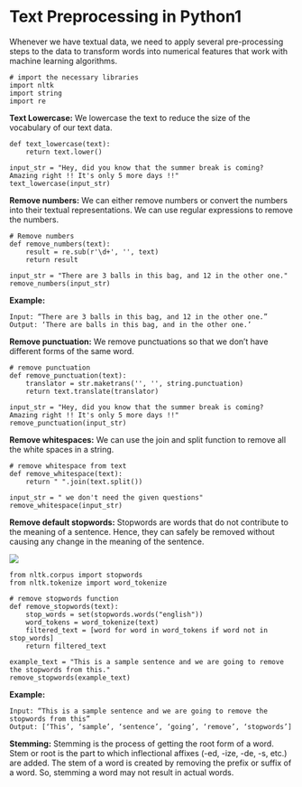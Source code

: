 # Text Preprocessing in Python1

Whenever we have textual data, we need to apply several pre-processing steps to the data to transform words into numerical features that work with machine learning algorithms.

```
# import the necessary libraries
import nltk
import string
import re
```

**Text Lowercase:**
We lowercase the text to reduce the size of the vocabulary of our text data.

```
def text_lowercase(text):
	return text.lower()

input_str = "Hey, did you know that the summer break is coming? Amazing right !! It's only 5 more days !!"
text_lowercase(input_str)
```

**Remove numbers:**
We can either remove numbers or convert the numbers into their textual representations.
We can use regular expressions to remove the numbers.
```
# Remove numbers
def remove_numbers(text):
	result = re.sub(r'\d+', '', text)
	return result

input_str = "There are 3 balls in this bag, and 12 in the other one."
remove_numbers(input_str)
```

**Example:**

    Input: “There are 3 balls in this bag, and 12 in the other one.”
    Output: ‘There are balls in this bag, and in the other one.’

**Remove punctuation:**
We remove punctuations so that we don’t have different forms of the same word.
```
# remove punctuation
def remove_punctuation(text):
	translator = str.maketrans('', '', string.punctuation)
	return text.translate(translator)

input_str = "Hey, did you know that the summer break is coming? Amazing right !! It's only 5 more days !!"
remove_punctuation(input_str)
```

**Remove whitespaces:**
We can use the join and split function to remove all the white spaces in a string.
```
# remove whitespace from text
def remove_whitespace(text):
	return " ".join(text.split())

input_str = " we don't need the given questions"
remove_whitespace(input_str)
```

**Remove default stopwords:**
Stopwords are words that do not contribute to the meaning of a sentence. Hence, they can safely be removed without causing any change in the meaning of the sentence. 

<img src="https://media.geeksforgeeks.org/wp-content/uploads/20190524004259/Screenshot-1053.png">

```
from nltk.corpus import stopwords
from nltk.tokenize import word_tokenize

# remove stopwords function
def remove_stopwords(text):
	stop_words = set(stopwords.words("english"))
	word_tokens = word_tokenize(text)
	filtered_text = [word for word in word_tokens if word not in stop_words]
	return filtered_text

example_text = "This is a sample sentence and we are going to remove the stopwords from this."
remove_stopwords(example_text)
```

**Example:**

    Input: “This is a sample sentence and we are going to remove the stopwords from this”
    Output: [‘This’, ‘sample’, ‘sentence’, ‘going’, ‘remove’, ‘stopwords’]

**Stemming:**
Stemming is the process of getting the root form of a word. Stem or root is the part to which inflectional affixes (-ed, -ize, -de, -s, etc.) are added. The stem of a word is created by removing the prefix or suffix of a word. So, stemming a word may not result in actual words.